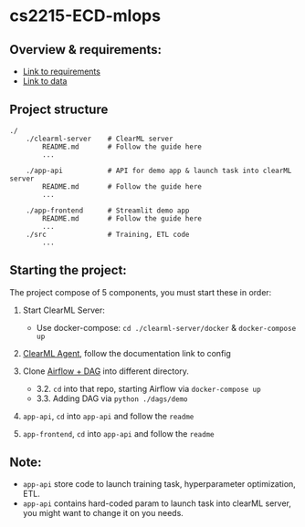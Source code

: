 # cs2215-ECD-mlops
## Overview & requirements: 
* [Link to requirements](https://drive.google.com/file/d/1ZtzM0-IVmwG1uhKN58rpUNuyUZrL1gQQ/view?usp=share_link)
* [Link to data](https://drive.google.com/file/d/1csLsV2JN2U2BNntrz3QiJiTjtf7kMTgA/view?usp=share_link)

## Project structure
```
./ 
    ./clearml-server    # ClearML server  
        README.md       # Follow the guide here  
        ...

    ./app-api           # API for demo app & launch task into clearML server  
        README.md       # Follow the guide here  
        ...

    ./app-frontend      # Streamlit demo app
        README.md       # Follow the guide here  
        ...
    ./src               # Training, ETL code 
        ...
```

## Starting the project:  
The project compose of 5 components, you must start these in order: 
1. Start ClearML Server:   
    * Use docker-compose: `cd ./clearml-server/docker` & `docker-compose up`

2. [ClearML Agent](https://clear.ml/docs/latest/docs/clearml_agent/), follow the documentation link to config 

3. Clone [Airflow + DAG](https://github.com/quantran-13/cs2215-ECD-airflow.git) into different directory. 
    * 3.2. `cd` into that repo, starting Airflow via `docker-compose up` 
    * 3.3. Adding DAG via `python ./dags/demo` 

4. `app-api`, `cd` into `app-api` and follow the `readme` 
5. `app-frontend`, `cd` into `app-api` and follow the `readme` 


## Note: 
- `app-api` store code to launch training task, hyperparameter optimization, ETL.
- `app-api` contains hard-coded param to launch task into clearML server, you might want to change it on you needs. 